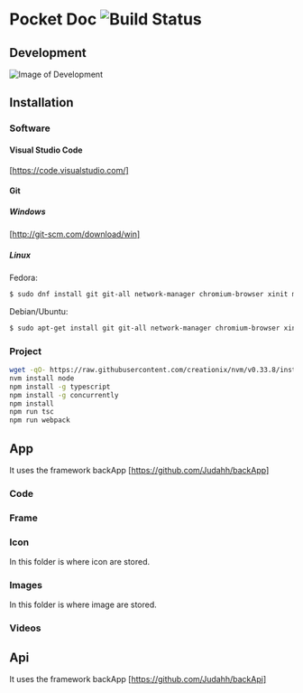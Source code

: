 # Pocket Doc ![Build Status](https://travis-ci.org/Judahh/pocketDoc.svg?branch=master)

## Development

![Image of Development](https://github.com/judahh/pocketDoc/blob/master/Server.png)

## Installation

### Software

#### Visual Studio Code

[https://code.visualstudio.com/]

#### Git

##### Windows
[http://git-scm.com/download/win]

##### Linux
Fedora:
```sh
$ sudo dnf install git git-all network-manager chromium-browser xinit mongodb
```
Debian/Ubuntu:
```sh
$ sudo apt-get install git git-all network-manager chromium-browser xinit mongodb
```

### Project

```sh
wget -qO- https://raw.githubusercontent.com/creationix/nvm/v0.33.8/install.sh | bash
nvm install node
npm install -g typescript
npm install -g concurrently	
npm install
npm run tsc
npm run webpack
```

## App

It uses the framework backApp [https://github.com/Judahh/backApp]

### Code

### Frame

### Icon

In this folder is where icon are stored.

### Images

In this folder is where image are stored.

### Videos

## Api

It uses the framework backApp [https://github.com/Judahh/backApi]
